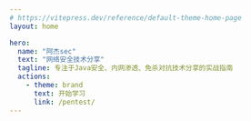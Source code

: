 ```yaml
---
# https://vitepress.dev/reference/default-theme-home-page
layout: home

hero:
  name: "阿杰sec"
  text: "网络安全技术分享"
  tagline: 专注于Java安全、内网渗透、免杀对抗技术分享的实战指南
  actions:
    - theme: brand
      text: 开始学习
      link: /pentest/
---
```


